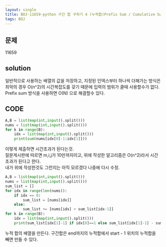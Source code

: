 ```yaml
---
layout: single
title: BOJ-11659-python 구간 합 구하기 4 (누적합(Prefix Sum / Cumulative Sum) 알고리즘) - 시간복잡도 이해후 다시 수정
tags: BOJ
---
```


## 문제  
11659

## solution  
일반적으로 사용하는 배열의 값을 저장하고, 지정된 인덱스부터 하나씩 더해가는 방식은 최악의 경우 O(n^2)의 시간복잡도를 갖기 때문에 입력의 범위가 클때 사용할수가 없다.  
Prefix sum 방식을 사용하면 O(N) 으로 해결할수 있다.

## CODE  
```python
A,B = list(map(int,input().split()))
nums = list(map(int,input().split()))
for k in range(B):
    idx = list(map(int,input().split()))
    print(sum(nums[idx[0]-1:idx[1]]))
```
이렇게 제출하면 시간초과가 된다는것.   
질문게시판에 따르면 m,i,j가 10만까지이고, 위에 작성한 알고리즘은 O(n^2)라서 시간초과가 된다고 한다.  
내가 위에 작성한것도 그런지는 아직 모르겠다 나중에 다시 수정.

```python
A,B = list(map(int,input().split()))
nums = list(map(int,input().split()))
sum_list = []
for idx in range(len(nums)):
    if idx == 0:
        sum_list = [nums[idx]]
    else:
        sum_list += [nums[idx] + sum_list[idx-1]]
for k in range(B):
    idx = list(map(int,input().split()))
    print(sum_list[idx[1]-1] if idx[0]==1 else sum_list[idx[1]-1] - sum_list[idx[0]-2])
```
누적 합의 배열을 만든다. 구간합은 end까지의 누적합에서 start - 1 위치의 누적합을 빼면 만들 수 있다.
